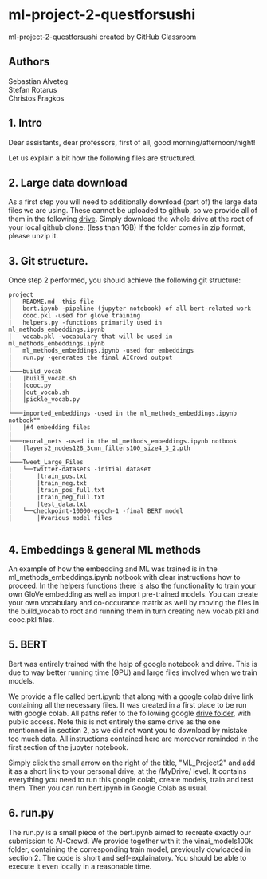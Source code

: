 # ml-project-2-questforsushi
ml-project-2-questforsushi created by GitHub Classroom

## Authors 
Sebastian Alveteg\
Stefan Rotarus\
Christos Fragkos

## 1. Intro 
Dear assistants, dear professors, first of all, good morning/afternoon/night!

Let us explain a bit how the following files are structured. 

## 2. Large data download
As a first step you will need to additionally download (part of) the large data files we are using. These cannot be uploaded to github, so we provide all of them in the following [drive](https://drive.google.com/drive/folders/1XtMsccaqu5as0yxiJCjPQdlqS3ap5kph). Simply download the whole drive at the root of your local github clone. (less than 1GB) 
If the folder comes in zip format, please unzip it. 

## 3. Git structure. 
Once step 2 performed, you should achieve the following git structure:  
```
project
│   README.md -this file 
│   bert.ipynb -pipeline (jupyter notebook) of all bert-related work 
│   cooc.pkl -used for glove training
|   helpers.py -functions primarily used in ml_methods_embeddings.ipynb
|   vocab.pkl -vocabulary that will be used in ml_methods_embeddings.ipynb
|   ml_methods_embeddings.ipynb -used for embeddings
|   run.py -generates the final AICrowd output 
|
└───build_vocab
|   |build_vocab.sh
|   |cooc.py
|   |cut_vocab.sh
|   |pickle_vocab.py
│   
└───imported_embeddings -used in the ml_methods_embeddings.ipynb notbook""
|   |#4 embedding files
|
└───neural_nets -used in the ml_methods_embeddings.ipynb notbook
|   |layers2_nodes128_3cnn_filters100_size4_3_2.pth
|
└───Tweet_Large_Files
|   └──twitter-datasets -initial dataset 
|       |train_pos.txt
|       |train_neg.txt
|       |train_pos_full.txt
|       |train_neg_full.txt
|       |test_data.txt
|   └──checkpoint-10000-epoch-1 -final BERT model
|       |#various model files 
 
```

## 4. Embeddings & general ML methods 
An example of how the embedding and ML was trained is in the ml_methods_embeddings.ipynb notbook with clear instructions how to proceed. In the helpers functions there is also the functionality to train your own GloVe embedding as well as import pre-trained models. You can create your own vocabulary and co-occurance matrix as well by moving the files in the build_vocab to root and running them in turn creating new vocab.pkl and cooc.pkl files.

## 5. BERT

Bert was entirely trained with the help of google notebook and drive. 
This is due to way better running time (GPU) and large files involved when we train models.  

We provide a file called bert.ipynb that along with a google colab drive link containing all the necessary files. 
It was created in a first place to be run with google colab. 
All paths refer to the following google [drive folder](https://drive.google.com/drive/folders/11-iqSDHChz9ihD_9gY5L3SKspiwuwyil?usp=sharing), with public access. Note this is not entirely the same drive as the one mentionned in section 2, as we did not want you to download by mistake too much data. 
All instructions contained here are moreover reminded in the first section of the jupyter notebook. 

Simply click the small arrow on the right of the title, "ML_Project2" and add it as a short link to your personal drive, at the /MyDrive/ level. 
It contains everything you need to run this google colab, create models, train and test them. Then you can run bert.ipynb in Google Colab as usual.

## 6. run.py

The run.py is a small piece of the bert.ipynb aimed to recreate exactly our submission to AI-Crowd. 
We provide together with it the vinai_models100k folder, containing the corresponding train model, previously dowloaded in section 2. The code is short and self-explainatory. 
You should be able to execute it even locally in a reasonable time. 

